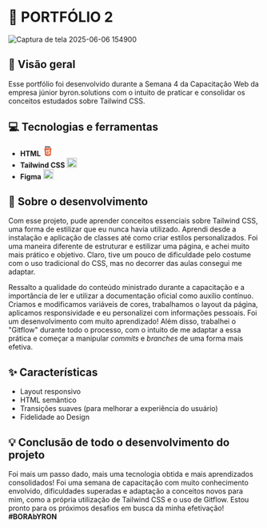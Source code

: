# 🚀 PORTFÓLIO 2

![Captura de tela 2025-06-06 154900](https://github.com/user-attachments/assets/438a1ea7-8753-4ee8-9907-24c7f6eea28e)

## 🔆 Visão geral

Esse portfólio foi desenvolvido durante a Semana 4 da Capacitação Web da empresa júnior byron.solutions com o intuito de praticar e consolidar os conceitos estudados sobre Tailwind CSS.

## 💻 Tecnologias e ferramentas

- **HTML** <img src="https://raw.githubusercontent.com/devicons/devicon/master/icons/html5/html5-original-wordmark.svg" alt="html5" width="20" height="20"/>
- **Tailwind CSS** <img src="https://cdn.jsdelivr.net/gh/devicons/devicon@latest/icons/tailwindcss/tailwindcss-original.svg" width="20" height="20"/>
- **Figma** <img src="https://cdn.jsdelivr.net/gh/devicons/devicon@latest/icons/figma/figma-original.svg" width="20" height="20" />

## 📝 Sobre o desenvolvimento

Com esse projeto, pude aprender conceitos essenciais sobre Tailwind CSS, uma forma de estilizar que eu nunca havia utilizado. Aprendi desde a instalação e aplicação de classes até como criar estilos personalizados. Foi uma maneira diferente de estruturar e estilizar uma página, e achei muito mais prático e objetivo. Claro, tive um pouco de dificuldade pelo costume com o uso tradicional do CSS, mas no decorrer das aulas consegui me adaptar.

Ressalto a qualidade do conteúdo ministrado durante a capacitação e a importância de ler e utilizar a documentação oficial como auxílio contínuo. Criamos e modificamos variáveis de cores, trabalhamos o layout da página, aplicamos responsividade e eu personalizei com informações pessoais. Foi um desenvolvimento com muito aprendizado! Além disso, trabalhei o "Gitflow" durante todo o processo, com o intuito de me adaptar a essa prática e começar a manipular *commits* e *branches* de uma forma mais efetiva.

## ✨ Características

-   Layout responsivo
-   HTML semântico
-   Transições suaves (para melhorar a experiência do usuário)
-   Fidelidade ao Design

## 💡 Conclusão de todo o desenvolvimento do projeto

Foi mais um passo dado, mais uma tecnologia obtida e mais aprendizados consolidados! Foi uma semana de capacitação com muito conhecimento envolvido, dificuldades superadas e adaptação a conceitos novos para mim, como a própria utilização de Tailwind CSS e o uso de Gitflow. Estou pronto para os próximos desafios em busca da minha efetivação! **#BORAbYRON**

